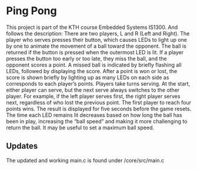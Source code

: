 # Ping Pong
This project is part of the KTH course Embedded Systems IS1300. And follows the description: 
There are two players, L and R (Left and Right). The player who serves presses their button, which causes LEDs to light up one by one to animate the movement of a ball toward the opponent. The ball is returned if the button is pressed when the outermost LED is lit. If a player presses the button too early or too late, they miss the ball, and the opponent scores a point. A missed ball is indicated by briefly flashing all LEDs, followed by displaying the score. After a point is won or lost, the score is shown briefly by lighting up as many LEDs on each side as corresponds to each player’s points. Players take turns serving. At the start, either player can serve, but the next serve always switches to the other player. For example, if the left player serves first, the right player serves next, regardless of who lost the previous point. The first player to reach four points wins. The result is displayed for five seconds before the game resets. The time each LED remains lit decreases based on how long the ball has been in play, increasing the “ball speed” and making it more challenging to return the ball. It may be useful to set a maximum ball speed.

## Updates
The updated and working main.c is found under /core/src/main.c 
